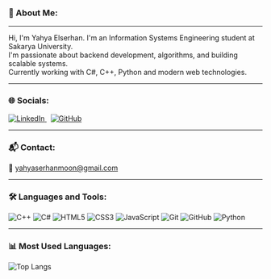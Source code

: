 ### 💫 About Me:
---

Hi, I'm Yahya Elserhan. I'm an Information Systems Engineering student at Sakarya University.  
I'm passionate about backend development, algorithms, and building scalable systems.  
Currently working with C#, C++, Python and modern web technologies.

---

### 🌐 Socials:

<a href="https://www.linkedin.com/in/yahya-elserhan-916a34298" target="_blank">
  <img src="https://img.icons8.com/color/48/000000/linkedin.png" alt="LinkedIn"/>
</a>
&nbsp;
<a href="https://github.com/yahyaserhan18" target="_blank">
  <img src="https://img.icons8.com/ios-glyphs/48/000000/github.png" alt="GitHub"/>
</a>

---

### 📬 Contact:

📧 yahyaserhanmoon@gmail.com

---

### 🛠️ Languages and Tools:

<p align="left">
  <img src="https://img.icons8.com/color/48/000000/c-plus-plus-logo.png" alt="C++"/>
  <img src="https://img.icons8.com/color/48/000000/c-sharp-logo.png" alt="C#"/>
  <img src="https://img.icons8.com/color/48/000000/html-5--v1.png" alt="HTML5"/>
  <img src="https://img.icons8.com/color/48/000000/css3.png" alt="CSS3"/>
  <img src="https://img.icons8.com/color/48/000000/javascript--v1.png" alt="JavaScript"/>
  <img src="https://img.icons8.com/color/48/000000/git.png" alt="Git"/>
  <img src="https://img.icons8.com/ios-glyphs/48/000000/github.png" alt="GitHub"/>
  <img src="https://img.icons8.com/color/48/000000/python--v1.png" alt="Python"/>
</p>

---

### 📊 Most Used Languages:

![Top Langs](https://github-readme-stats.vercel.app/api/top-langs/?username=yahyaserhan18&layout=compact&theme=default)

